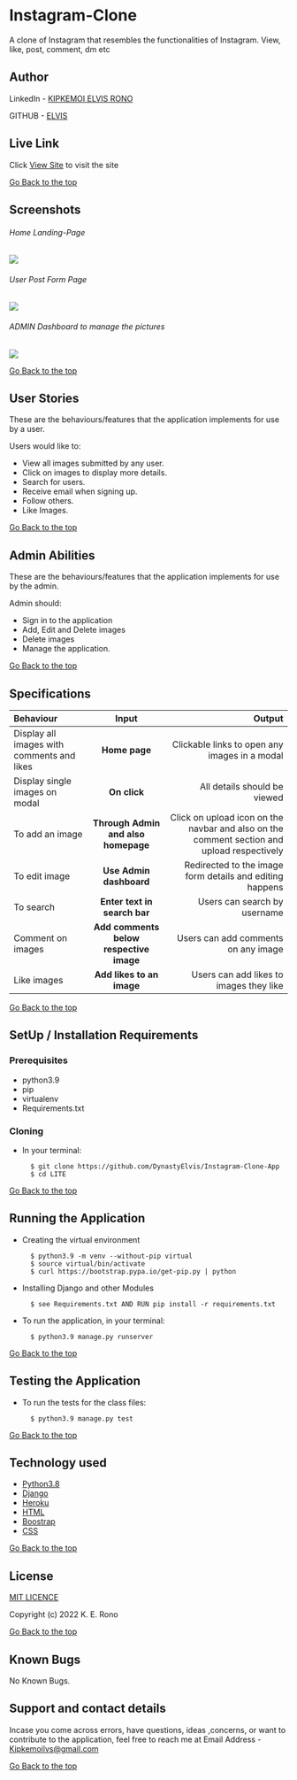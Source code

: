# Instagram-Clone
A clone of Instagram that resembles the functionalities of Instagram. View, like, post, comment, dm etc

## Author  
  
LinkedIn - [KIPKEMOI ELVIS RONO](https://www.linkedin.com/in/elvis-rono-aa3548209/)


GITHUB - [ELVIS](https://github.com/DynastyElvis)

  
 
##  Live Link  
 Click [View Site](https://elvis-instagram-clone.herokuapp.com/)  to visit the site


[Go Back to the top](#Instagram-Clone)

  
## Screenshots 
###### Home Landing-Page
 
<img src="https://raw.githubusercontent.com/DynastyElvis/Instagram-Clone-App/master/instagramlite/media/image/Screenshot%20from%202022-06-11%2023-17-51.png">
 
 ###### User Post Form Page
 <img src="https://raw.githubusercontent.com/DynastyElvis/Instagram-Clone-App/master/instagramlite/media/image/Screenshot%20from%202022-06-11%2023-18-01.png"> 

 ###### ADMIN Dashboard to manage the pictures
 <img src="https://raw.githubusercontent.com/DynastyElvis/Instagram-Clone-App/master/instagramlite/media/image/Screenshot%20from%202022-06-11%2023-18-25.png">

[Go Back to the top](#Instagram-Clone)

## User Stories
These are the behaviours/features that the application implements for use by a user.

Users would like to:
* View all images submitted by any user.
* Click on images to display more details.
* Search for users.
* Receive email when signing up.
* Follow others.
* Like Images.


[Go Back to the top](#Instagram-Clone)

## Admin Abilities
These are the behaviours/features that the application implements for use by the admin.

Admin should:
* Sign in to the application
* Add, Edit and Delete images
* Delete images
* Manage the application.

[Go Back to the top](#Instagram-Clone)


## Specifications
| Behaviour | Input | Output |
| :---------------- | :---------------: | ------------------: |
| Display all images with comments and likes | **Home page** | Clickable links to open any images in a modal |
| Display single images on modal | **On  click** | All details should be viewed|
| To add an image  | **Through Admin and also homepage** | Click on upload icon on the navbar and also on the comment section and upload respectively|
| To edit image  | **Use Admin dashboard** | Redirected to the  image form details and editing happens|
| To search  | **Enter text in search bar** | Users can search by username|
| Comment on images | **Add comments below respective image** | Users can add comments on any image|
| Like images | **Add likes to an image** | Users can add likes to images they like|


[Go Back to the top](#Instagram-Clone)


## SetUp / Installation Requirements
### Prerequisites
* python3.9
* pip
* virtualenv
* Requirements.txt

### Cloning
* In your terminal:

        $ git clone https://github.com/DynastyElvis/Instagram-Clone-App
        $ cd LITE

[Go Back to the top](#Instagram-Clone)


## Running the Application
* Creating the virtual environment

        $ python3.9 -m venv --without-pip virtual
        $ source virtual/bin/activate
        $ curl https://bootstrap.pypa.io/get-pip.py | python

* Installing Django and other Modules

        $ see Requirements.txt AND RUN pip install -r requirements.txt

* To run the application, in your terminal:

        $ python3.9 manage.py runserver


[Go Back to the top](#Instagram-Clone)


## Testing the Application
* To run the tests for the class files:

        $ python3.9 manage.py test 

[Go Back to the top](#Instagram-Clone)


## Technology used  
  
* [Python3.8](https://www.python.org/)  
* [Django ](https://docs.djangoproject.com/en/2.2/)  
* [Heroku](https://heroku.com)  
* [HTML](https://www.w3schools.com/css/)  
* [Boostrap](https://getbootstrap.com/)  
* [CSS](https://www.w3schools.com/css/) 


[Go Back to the top](#Instagram-Clone)


## License

[MIT LICENCE](https://github.com/DynastyElvis/Instagram-Clone/blob/main/LICENSE)


Copyright (c) 2022 K. E. Rono



[Go Back to the top](#Instagram-Clone)

## Known Bugs

No Known Bugs.

## Support and contact details
 Incase you come across errors, have questions, ideas ,concerns, or want to contribute to the application, feel free to reach me at 
Email Address - [Kipkemoilvs@gmail.com](Kipkemoilvs@gmail.com)


[Go Back to the top](#Instagram-Clone)